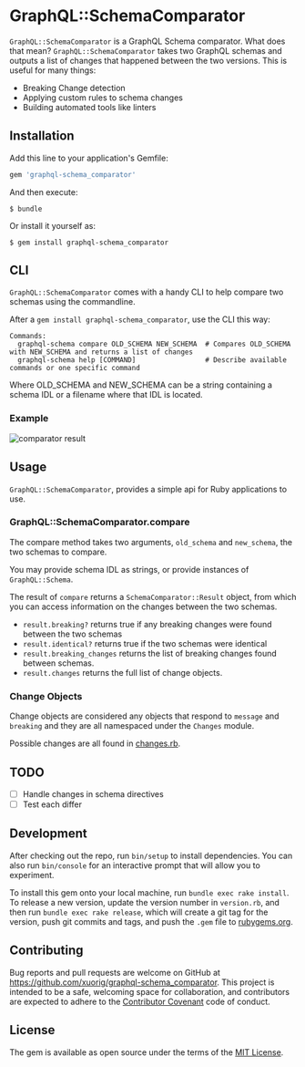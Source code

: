 # GraphQL::SchemaComparator

`GraphQL::SchemaComparator` is a GraphQL Schema comparator. What does that mean? `GraphQL::SchemaComparator` takes
two GraphQL schemas and outputs a list of changes that happened between the two versions. This is useful for many things:

  - Breaking Change detection
  - Applying custom rules to schema changes
  - Building automated tools like linters

## Installation

Add this line to your application's Gemfile:

```ruby
gem 'graphql-schema_comparator'
```

And then execute:

    $ bundle

Or install it yourself as:

    $ gem install graphql-schema_comparator

## CLI

`GraphQL::SchemaComparator` comes with a handy CLI to help compare two schemas using
the commandline.

After a `gem install graphql-schema_comparator`, use the CLI this way:

```
Commands:
  graphql-schema compare OLD_SCHEMA NEW_SCHEMA  # Compares OLD_SCHEMA with NEW_SCHEMA and returns a list of changes
  graphql-schema help [COMMAND]                 # Describe available commands or one specific command
```

Where OLD_SCHEMA and NEW_SCHEMA can be a string containing a schema IDL or a filename where that IDL is located.

### Example

![comparator result](http://i.imgur.com/FnItukM.png)

## Usage

`GraphQL::SchemaComparator`, provides a simple api for Ruby applications to use.

### GraphQL::SchemaComparator.compare

The compare method takes two arguments, `old_schema` and `new_schema`, the two schemas to compare.

You may provide schema IDL as strings, or provide instances of `GraphQL::Schema`.

The result of `compare` returns a `SchemaComparator::Result` object, from which you can
access information on the changes between the two schemas.

 - `result.breaking?` returns true if any breaking changes were found between the two schemas
 - `result.identical?` returns true if the two schemas were identical
 - `result.breaking_changes` returns the list of breaking changes found between schemas.
- `result.changes` returns the full list of change objects.

### Change Objects

Change objects are considered any objects that respond to `message` and `breaking` and they
are all namespaced under the `Changes` module.

Possible changes are all found in [changes.rb](lib/graphql/schema_comparator/changes.rb).

## TODO

  - [ ] Handle changes in schema directives
  - [ ] Test each differ

## Development

After checking out the repo, run `bin/setup` to install dependencies. You can also run `bin/console` for an interactive prompt that will allow you to experiment.

To install this gem onto your local machine, run `bundle exec rake install`. To release a new version, update the version number in `version.rb`, and then run `bundle exec rake release`, which will create a git tag for the version, push git commits and tags, and push the `.gem` file to [rubygems.org](https://rubygems.org).

## Contributing

Bug reports and pull requests are welcome on GitHub at https://github.com/xuorig/graphql-schema_comparator. This project is intended to be a safe, welcoming space for collaboration, and contributors are expected to adhere to the [Contributor Covenant](http://contributor-covenant.org) code of conduct.


## License

The gem is available as open source under the terms of the [MIT License](http://opensource.org/licenses/MIT).

